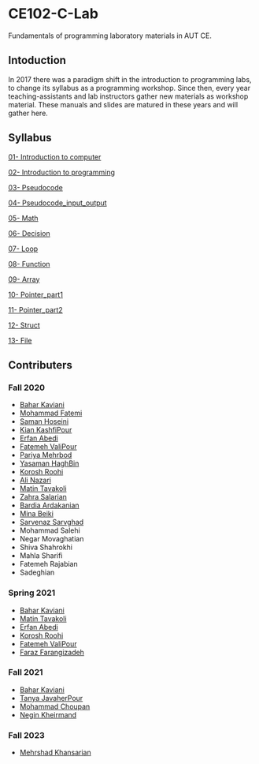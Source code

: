 # CE102-C-Lab

Fundamentals of programming laboratory materials in AUT CE.

## Intoduction

In 2017 there was a paradigm shift in the introduction to programming labs, to change its syllabus as a programming workshop.
Since then, every year teaching-assistants and lab instructors gather new materials as workshop material.
These manuals and slides are matured in these years and will gather here.

## Syllabus

[01- Introduction to computer](./Lab/01-Introduction)

[02- Introduction to programming](./Lab/02-Introduction)

[03- Pseudocode](./Lab/03-pseudocode)

[04- Pseudocode_input_output](./Lab/04-pseudocode_input_output)

[05- Math](./Lab/05-math)

[06- Decision](./Lab/06-decision)

[07- Loop](./Lab/07-loop)

[08- Function](./Lab/08-function)

[09- Array](./Lab/09-Array)

[10- Pointer_part1](./Lab/10-Pointer_part1)

[11- Pointer_part2](./Lab/11-Pointer_part2)

[12- Struct](./Lab/12-Struct)

[13- File](./Lab/13-File)

## Contributers

### Fall 2020
- [Bahar Kaviani](https://github.com/baharkaviani)
- [Mohammad Fatemi](https://github.com/smf8)
- [Saman Hoseini](https://github.com/saman2000hoseini)
- [Kian KashfiPour](https://github.com/kian79)
- [Erfan Abedi](https://github.com/theerfan)
- [Fatemeh ValiPour](https://github.com/fatemehvalipour)
- [Pariya Mehrbod](https://github.com/pariyamd)
- [Yasaman HaghBin](https://github.com/yasamanhbn)
- [Korosh Roohi](https://github.com/KoroshRH)
- [Ali Nazari](https://github.com/AliNazariii)
- [Matin Tavakoli](https://github.com/MatinTavakoli)
- [Zahra Salarian](https://github.com/zahrasalarian)
- [Bardia Ardakanian](https://github.com/bardia-ardakanian)
- [Mina Beiki](https://github.com/mina-beiki)
- [Sarvenaz Sarvghad](https://github.com/sarvenaz-srv)
- Mohammad Salehi
- Negar Movaghatian
- Shiva Shahrokhi
- Mahla Sharifi
- Fatemeh Rajabian
- Sadeghian

### Spring 2021
- [Bahar Kaviani](https://github.com/baharkaviani)
- [Matin Tavakoli](https://github.com/MatinTavakoli)
- [Erfan Abedi](https://github.com/theerfan)
- [Korosh Roohi](https://github.com/KoroshRH)
- [Fatemeh ValiPour](https://github.com/fatemehvalipour)
- [Faraz Farangizadeh](https://github.com/farazff)


### Fall 2021
- [Bahar Kaviani](https://github.com/baharkaviani)
- [Tanya JavaherPour](https://github.com/tanya-jp)
- [Mohammad Choupan](https://github.com/mohamadch91)
- [Negin Kheirmand](https://github.com/neginkheirmand)


### Fall 2023
- [Mehrshad Khansarian](https://github.com/mehrshad-kh)
